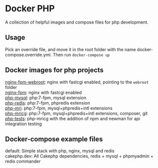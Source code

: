 # Docker PHP

A collection of helpful images and compose files for php development.

## Usage

Pick an override file, and move it in the root folder with the name
docker-compose.override.yml. Then run `docker-compose up` 

## Docker images for php projects

[nginx-fpm-webroot](https://hub.docker.com/r/phillaf/nginx-fpm-webroot/): nginx with fastcgi enabled, pointing to the `webroot` folder  
[nginx-fpm](https://hub.docker.com/r/phillaf/nginx-fpm/): nginx with fastcgi enabled  
[php-mysql](https://hub.docker.com/r/phillaf/php-mysql/): php:7-fpm, mysql extension  
[php-redis](https://hub.docker.com/r/phillaf/php-redis/): php:7-fpm, phpredis extension  
[php-mri](https://hub.docker.com/r/phillaf/php-mri/): php:7-fpm, mysql+phpredis+intl extensions  
[php-mricg](https://hub.docker.com/r/phillaf/php-mricg/): php:7-fpm, mysql+phpredis+intl extensions, composer, git  
[php-tests](https://hub.docker.com/r/phillaf/php-tests/): php-mricg with the addition of npm and newman for api integration testing  

## Docker-compose example files

default: Simple stack with php, nginx, mysql and redis  
cakephp.dev: All Cakephp dependencies, redis + mysql + phpmyadmin + redis commander  
